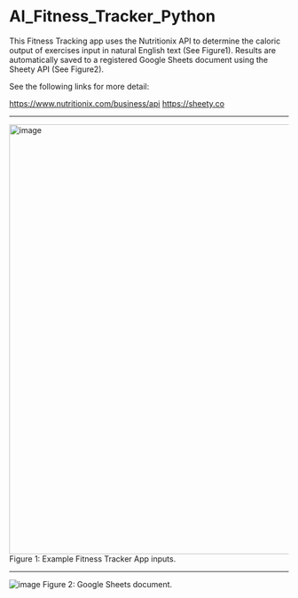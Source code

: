 # AI_Fitness_Tracker_Python

This Fitness Tracking app uses the Nutritionix API to determine the caloric output of exercises input in natural English text (See Figure1). Results are automatically saved to a registered Google Sheets document using the Sheety API (See Figure2).

See the following links for more detail:

https://www.nutritionix.com/business/api
https://sheety.co


***

<img width="775" alt="image" src="https://user-images.githubusercontent.com/76194492/182754295-0e56a7dd-9653-4af5-984d-4df5a1aaa853.png">
Figure 1: Example Fitness Tracker App inputs.

***

![image](https://user-images.githubusercontent.com/76194492/182753623-7abb2dc3-d5b5-4742-87ff-73f22cc844eb.png)
Figure 2: Google Sheets document. 
